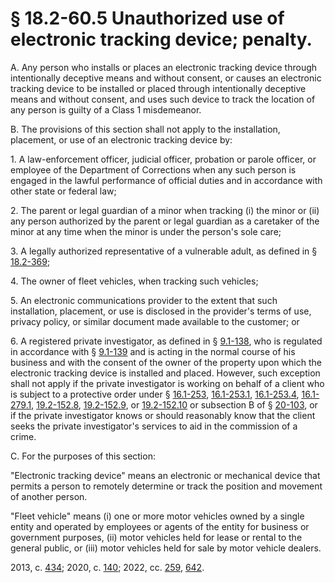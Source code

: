 # § 18.2-60.5 Unauthorized use of electronic tracking device; penalty.

<p>A. Any person who installs or places an electronic tracking device through intentionally deceptive means and without consent, or causes an electronic tracking device to be installed or placed through intentionally deceptive means and without consent, and uses such device to track the location of any person is guilty of a Class 1 misdemeanor.</p><p>B. The provisions of this section shall not apply to the installation, placement, or use of an electronic tracking device by:</p><p>1. A law-enforcement officer, judicial officer, probation or parole officer, or employee of the Department of Corrections when any such person is engaged in the lawful performance of official duties and in accordance with other state or federal law;</p><p>2. The parent or legal guardian of a minor when tracking (i) the minor or (ii) any person authorized by the parent or legal guardian as a caretaker of the minor at any time when the minor is under the person's sole care;</p><p>3. A legally authorized representative of a vulnerable adult, as defined in § <a href='/vacode/18.2-369/'>18.2-369</a>;</p><p>4. The owner of fleet vehicles, when tracking such vehicles;</p><p>5. An electronic communications provider to the extent that such installation, placement, or use is disclosed in the provider's terms of use, privacy policy, or similar document made available to the customer; or</p><p>6. A registered private investigator, as defined in § <a href='/vacode/9.1-138/'>9.1-138</a>, who is regulated in accordance with § <a href='/vacode/9.1-139/'>9.1-139</a> and is acting in the normal course of his business and with the consent of the owner of the property upon which the electronic tracking device is installed and placed. However, such exception shall not apply if the private investigator is working on behalf of a client who is subject to a protective order under § <a href='/vacode/16.1-253/'>16.1-253</a>, <a href='/vacode/16.1-253.1/'>16.1-253.1</a>, <a href='/vacode/16.1-253.4/'>16.1-253.4</a>, <a href='/vacode/16.1-279.1/'>16.1-279.1</a>, <a href='/vacode/19.2-152.8/'>19.2-152.8</a>, <a href='/vacode/19.2-152.9/'>19.2-152.9</a>, or <a href='/vacode/19.2-152.10/'>19.2-152.10</a> or subsection B of § <a href='/vacode/20-103/'>20-103</a>, or if the private investigator knows or should reasonably know that the client seeks the private investigator's services to aid in the commission of a crime.</p><p>C. For the purposes of this section:</p><p>"Electronic tracking device" means an electronic or mechanical device that permits a person to remotely determine or track the position and movement of another person.</p><p>"Fleet vehicle" means (i) one or more motor vehicles owned by a single entity and operated by employees or agents of the entity for business or government purposes, (ii) motor vehicles held for lease or rental to the general public, or (iii) motor vehicles held for sale by motor vehicle dealers.</p><p>2013, c. <a href='http://lis.virginia.gov/cgi-bin/legp604.exe?131+ful+CHAP0434'>434</a>; 2020, c. <a href='http://lis.virginia.gov/cgi-bin/legp604.exe?201+ful+CHAP0140'>140</a>; 2022, cc. <a href='http://lis.virginia.gov/cgi-bin/legp604.exe?221+ful+CHAP0259'>259</a>, <a href='http://lis.virginia.gov/cgi-bin/legp604.exe?221+ful+CHAP0642'>642</a>.</p>